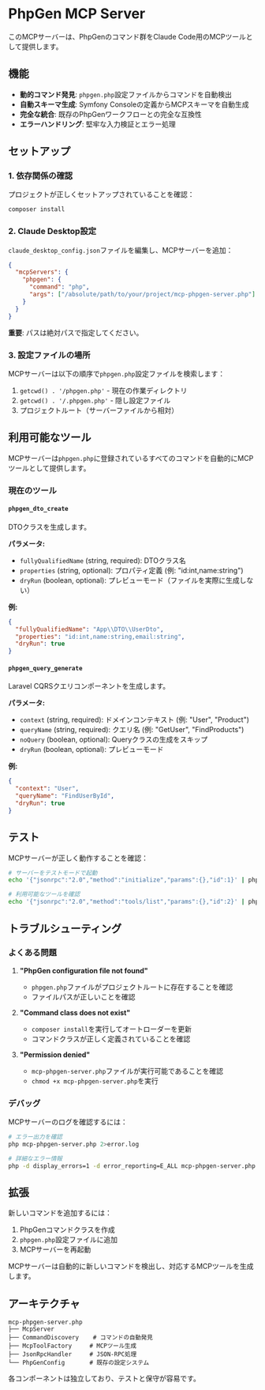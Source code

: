 # PhpGen MCP Server

このMCPサーバーは、PhpGenのコマンド群をClaude Code用のMCPツールとして提供します。

## 機能

- **動的コマンド発見**: `phpgen.php`設定ファイルからコマンドを自動検出
- **自動スキーマ生成**: Symfony Consoleの定義からMCPスキーマを自動生成
- **完全な統合**: 既存のPhpGenワークフローとの完全な互換性
- **エラーハンドリング**: 堅牢な入力検証とエラー処理

## セットアップ

### 1. 依存関係の確認

プロジェクトが正しくセットアップされていることを確認：

```bash
composer install
```

### 2. Claude Desktop設定

`claude_desktop_config.json`ファイルを編集し、MCPサーバーを追加：

```json
{
  "mcpServers": {
    "phpgen": {
      "command": "php",
      "args": ["/absolute/path/to/your/project/mcp-phpgen-server.php"]
    }
  }
}
```

**重要**: パスは絶対パスで指定してください。

### 3. 設定ファイルの場所

MCPサーバーは以下の順序で`phpgen.php`設定ファイルを検索します：

1. `getcwd() . '/phpgen.php'` - 現在の作業ディレクトリ
2. `getcwd() . '/.phpgen.php'` - 隠し設定ファイル
3. プロジェクトルート（サーバーファイルから相対）

## 利用可能なツール

MCPサーバーは`phpgen.php`に登録されているすべてのコマンドを自動的にMCPツールとして提供します。

### 現在のツール

#### `phpgen_dto_create`
DTOクラスを生成します。

**パラメータ:**
- `fullyQualifiedName` (string, required): DTOクラス名
- `properties` (string, optional): プロパティ定義 (例: "id:int,name:string")
- `dryRun` (boolean, optional): プレビューモード（ファイルを実際に生成しない）

**例:**
```json
{
  "fullyQualifiedName": "App\\DTO\\UserDto",
  "properties": "id:int,name:string,email:string",
  "dryRun": true
}
```

#### `phpgen_query_generate`
Laravel CQRSクエリコンポーネントを生成します。

**パラメータ:**
- `context` (string, required): ドメインコンテキスト (例: "User", "Product")
- `queryName` (string, required): クエリ名 (例: "GetUser", "FindProducts")
- `noQuery` (boolean, optional): Queryクラスの生成をスキップ
- `dryRun` (boolean, optional): プレビューモード

**例:**
```json
{
  "context": "User",
  "queryName": "FindUserById",
  "dryRun": true
}
```

## テスト

MCPサーバーが正しく動作することを確認：

```bash
# サーバーをテストモードで起動
echo '{"jsonrpc":"2.0","method":"initialize","params":{},"id":1}' | php mcp-phpgen-server.php

# 利用可能なツールを確認
echo '{"jsonrpc":"2.0","method":"tools/list","params":{},"id":2}' | php mcp-phpgen-server.php
```

## トラブルシューティング

### よくある問題

1. **"PhpGen configuration file not found"**
   - `phpgen.php`ファイルがプロジェクトルートに存在することを確認
   - ファイルパスが正しいことを確認

2. **"Command class does not exist"**
   - `composer install`を実行してオートローダーを更新
   - コマンドクラスが正しく定義されていることを確認

3. **"Permission denied"**
   - `mcp-phpgen-server.php`ファイルが実行可能であることを確認
   - `chmod +x mcp-phpgen-server.php`を実行

### デバッグ

MCPサーバーのログを確認するには：

```bash
# エラー出力を確認
php mcp-phpgen-server.php 2>error.log

# 詳細なエラー情報
php -d display_errors=1 -d error_reporting=E_ALL mcp-phpgen-server.php
```

## 拡張

新しいコマンドを追加するには：

1. PhpGenコマンドクラスを作成
2. `phpgen.php`設定ファイルに追加
3. MCPサーバーを再起動

MCPサーバーは自動的に新しいコマンドを検出し、対応するMCPツールを生成します。

## アーキテクチャ

```
mcp-phpgen-server.php
├── McpServer
├── CommandDiscovery    # コマンドの自動発見
├── McpToolFactory     # MCPツール生成
├── JsonRpcHandler     # JSON-RPC処理
└── PhpGenConfig       # 既存の設定システム
```

各コンポーネントは独立しており、テストと保守が容易です。